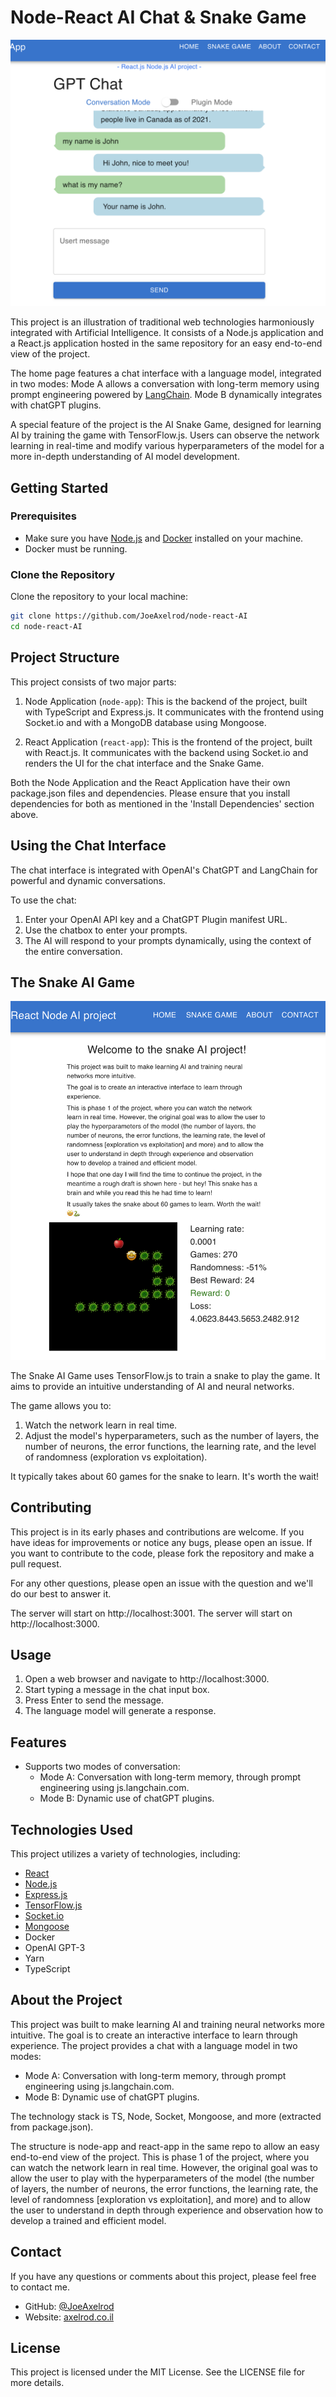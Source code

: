 # Node-React AI Chat & Snake Game

![Screenshot-chat.png](repo-images%2FScreenshot-chat.png)

This project is an illustration of traditional web technologies harmoniously integrated with Artificial Intelligence. It consists of a Node.js application and a React.js application hosted in the same repository for an easy end-to-end view of the project.

The home page features a chat interface with a language model, integrated in two modes: Mode A allows a conversation with long-term memory using prompt engineering powered by [LangChain](https://js.langchain.com). Mode B dynamically integrates with chatGPT plugins.

A special feature of the project is the AI Snake Game, designed for learning AI by training the game with TensorFlow.js. Users can observe the network learning in real-time and modify various hyperparameters of the model for a more in-depth understanding of AI model development.

## Getting Started

### Prerequisites
- Make sure you have [Node.js](https://nodejs.org/en/download/) and [Docker](https://docs.docker.com/get-docker/) installed on your machine.
- Docker must be running.

### Clone the Repository
Clone the repository to your local machine:

```bash
git clone https://github.com/JoeAxelrod/node-react-AI
cd node-react-AI
```

## Project Structure

This project consists of two major parts:

1. Node Application (`node-app`): This is the backend of the project, built with TypeScript and Express.js. It communicates with the frontend using Socket.io and with a MongoDB database using Mongoose.

2. React Application (`react-app`): This is the frontend of the project, built with React.js. It communicates with the backend using Socket.io and renders the UI for the chat interface and the Snake Game.

Both the Node Application and the React Application have their own package.json files and dependencies. Please ensure that you install dependencies for both as mentioned in the 'Install Dependencies' section above.

## Using the Chat Interface

The chat interface is integrated with OpenAI's ChatGPT and LangChain for powerful and dynamic conversations.

To use the chat:

1. Enter your OpenAI API key and a ChatGPT Plugin manifest URL.
2. Use the chatbox to enter your prompts.
3. The AI will respond to your prompts dynamically, using the context of the entire conversation.


## The Snake AI Game

![Screenshot-snake.png](repo-images%2FScreenshot-snake.png)

The Snake AI Game uses TensorFlow.js to train a snake to play the game. It aims to provide an intuitive understanding of AI and neural networks.

The game allows you to:

1. Watch the network learn in real time.
2. Adjust the model's hyperparameters, such as the number of layers, the number of neurons, the error functions, the learning rate, and the level of randomness (exploration vs exploitation).

It typically takes about 60 games for the snake to learn. It's worth the wait!

## Contributing

This project is in its early phases and contributions are welcome. If you have ideas for improvements or notice any bugs, please open an issue. If you want to contribute to the code, please fork the repository and make a pull request.


For any other questions, please open an issue with the question and we'll do our best to answer it.



The server will start on http://localhost:3001.
The server will start on http://localhost:3000.

## Usage

1. Open a web browser and navigate to http://localhost:3000.
2. Start typing a message in the chat input box.
3. Press Enter to send the message.
4. The language model will generate a response.

## Features

* Supports two modes of conversation:
    * Mode A: Conversation with long-term memory, through prompt engineering using js.langchain.com.
    * Mode B: Dynamic use of chatGPT plugins.

## Technologies Used

This project utilizes a variety of technologies, including:

- [React](https://reactjs.org/)
- [Node.js](https://nodejs.org/)
- [Express.js](https://expressjs.com/)
- [TensorFlow.js](https://www.tensorflow.org/js)
- [Socket.io](https://socket.io/)
- [Mongoose](https://mongoosejs.com/)
- Docker
- OpenAI GPT-3
- Yarn
- TypeScript

## About the Project

This project was built to make learning AI and training neural networks more intuitive. The goal is to create an interactive interface to learn through experience. The project provides a chat with a language model in two modes:

- Mode A: Conversation with long-term memory, through prompt engineering using js.langchain.com.
- Mode B: Dynamic use of chatGPT plugins.

The technology stack is TS, Node, Socket, Mongoose, and more (extracted from package.json).

The structure is node-app and react-app in the same repo to allow an easy end-to-end view of the project. This is phase 1 of the project, where you can watch the network learn in real time. However, the original goal was to allow the user to play with the hyperparameters of the model (the number of layers, the number of neurons, the error functions, the learning rate, the level of randomness [exploration vs exploitation], and more) and to allow the user to understand in depth through experience and observation how to develop a trained and efficient model.


## Contact

If you have any questions or comments about this project, please feel free to contact me.

- GitHub: [@JoeAxelrod](https://github.com/JoeAxelrod)
- Website: [axelrod.co.il](https://axelrod.co.il)

## License

This project is licensed under the MIT License. See the LICENSE file for more details.



